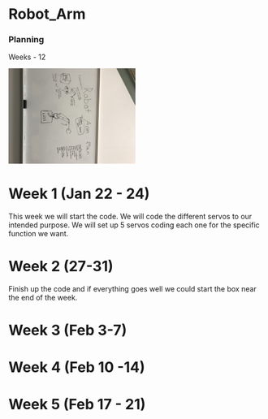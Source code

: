 # Robot_Arm

### Planning
 
 Weeks - 12
 
 <img src="Media/IMG-1114.jpg" width="250">
 
 # Week 1 (Jan 22 - 24)
 This week we will start the code. We will code the different servos to our intended purpose. We will set up 5 servos coding each one for the specific function we want.
 
# Week 2 (27-31)
 Finish up the code and if everything goes well we could start the box near the end of the week. 

# Week 3 (Feb 3-7)


# Week 4 (Feb 10 -14)


# Week 5 (Feb 17 - 21)
